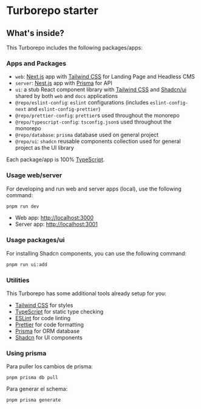 # Turborepo starter

## What's inside?

This Turborepo includes the following packages/apps:

### Apps and Packages

- `web`: [Next.js](https://nextjs.org/) app with [Tailwind CSS](https://tailwindcss.com/) for Landing Page and Headless CMS
- `server`: [Nest.js](https://nestjs.com/) app with [Prisma](https://www.prisma.io) for API
- `ui`: a stub React component library with [Tailwind CSS](https://tailwindcss.com/) and [Shadcn/ui](https://ui.shadcn.com/) shared by both `web` and `docs` applications
- `@repo/eslint-config`: `eslint` configurations (includes `eslint-config-next` and `eslint-config-prettier`)
- `@repo/prettier-config`: `prettier`s used throughout the monorepo
- `@repo/typescript-config`: `tsconfig.json`s used throughout the monorepo
- `@repo/database`: `prisma` database used on general project
- `@repo/ui`: `shadcn` reusable components collection used for general project as the UI library

Each package/app is 100% [TypeScript](https://www.typescriptlang.org/).

### Usage web/server

For developing and run web and server apps (local), use the following command:

```bash
pnpm run dev
```

- Web app: [http://localhost:3000](http://localhost:3000)
- Server app: [http://localhost:3001](http://localhost:3001)

### Usage packages/ui

For installing Shadcn components, you can use the following command:

```bash
pnpm run ui:add
```

### Utilities

This Turborepo has some additional tools already setup for you:

- [Tailwind CSS](https://tailwindcss.com/) for styles
- [TypeScript](https://www.typescriptlang.org/) for static type checking
- [ESLint](https://eslint.org/) for code linting
- [Prettier](https://prettier.io) for code formatting
- [Prisma](https://www.prisma.io) for ORM database
- [Shadcn](https://ui.shadcn.com/) for UI components

### Using prisma

Para puller los cambios de prisma:

`pnpm prisma db pull`

Para generar el schema:

`pnpm prisma generate`

